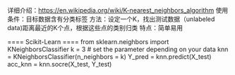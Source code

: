 详细介绍：https://en.wikipedia.org/wiki/K-nearest_neighbors_algorithm
使用条件：目标数据含有分类标签
方法：设定一个K，找出测试数据（unlabeled data)距离最近的K个点，根据这些点的类别归类
特点：简单易用

==== Scikit-Learn ====
from sklearn.neighbors import KNeighborsClassifier
k = 3  # set the parameter depending on your data
knn = KNeighborsClassifier(n_neighbors = k)
Y_pred = knn.predict(X_test)
acc_knn = knn.socre(X_test, Y_test)

